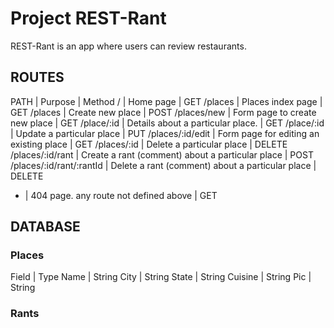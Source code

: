 # Project REST-Rant

REST-Rant is an app where users can review restaurants.

## ROUTES
PATH  | Purpose | Method
/ | Home page | GET
/places | Places index page | GET
/places | Create new place | POST
/places/new | Form page to create new place | GET
/place/:id | Details about a particular place. | GET 
/place/:id | Update a particular place | PUT
/places/:id/edit | Form page for editing an existing place | GET
/places/:id | Delete a particular place | DELETE 
/places/:id/rant | Create a rant (comment) about a particular place | POST
/places/:id/rant/:rantId | Delete a rant (comment) about a particular place | DELETE
* | 404 page. any route not defined above | GET


## DATABASE

### Places
Field | Type
Name | String
City | String
State | String
Cuisine | String
Pic | String

### Rants
